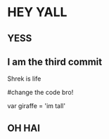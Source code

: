 # HEY YALL
## YESS
## I am the third commit
Shrek is life










#change the code bro!




var giraffe = 'im tall'

## OH HAI


